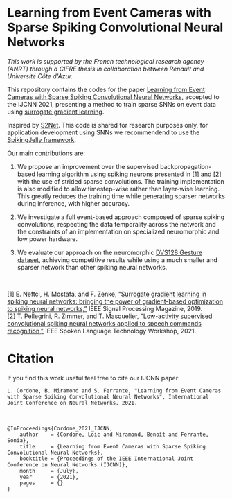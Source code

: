 # Learning from Event Cameras with Sparse Spiking Convolutional Neural Networks

*This work is supported by the French technological research agency (ANRT) through a CIFRE thesis in collaboration between Renault and Université Côte d'Azur.*

This repository contains the codes for the paper [Learning from Event Cameras with Sparse Spiking Convolutional Neural Networks](https://arxiv.org/abs/2104.12579), accepted to the IJCNN 2021, presenting a method to train sparse SNNs on event data using [surrogate gradient learning](https://arxiv.org/abs/1901.09948). 

Inspired by [S2Net](https://github.com/romainzimmer/s2net). This code is shared for research purposes only, for application development using SNNs we recommendend to use the [SpikingJelly framework](https://github.com/fangwei123456/spikingjelly).

Our main contributions are:

1. We propose an improvement over the supervised backpropagation-based learning algorithm using spiking neurons presented in [[1]](https://arxiv.org/abs/1901.09948) and [[2]](https://arxiv.org/abs/2011.06846) with the use of strided sparse convolutions. The training implementation is also modified to allow timestep-wise rather than layer-wise learning. This greatly reduces the training time while generating sparser networks during inference, with higher accuracy.

2. We investigate a full event-based approach composed of sparse spiking convolutions, respecting the data temporality across the network and the constraints of an implementation on specialized neuromorphic and low power hardware.

3. We evaluate our approach on the neuromorphic [DVS128 Gesture dataset](https://research.ibm.com/interactive/dvsgesture/), achieving competitive results while using a much smaller and sparser network than other spiking neural networks.

<br>

[1] E. Neftci, H. Mostafa, and F. Zenke, [“Surrogate gradient learning in spiking neural networks: bringing the power of gradient-based optimization to spiking neural networks,”](https://arxiv.org/abs/1901.09948) IEEE Signal Processing Magazine, 2019.
<br>
[2] T. Pellegrini, R. Zimmer, and T. Masquelier, ["Low-activity supervised convolutional spiking neural networks applied to speech commands recognition,"](https://arxiv.org/abs/2011.06846) IEEE Spoken Language Technology Workshop, 2021.

# Citation

If you find this work useful feel free to cite our IJCNN paper:

    L. Cordone, B. Miramond and S. Ferrante, "Learning from Event Cameras with Sparse Spiking Convolutional Neural Networks", International Joint Conference on Neural Networks, 2021.

<br>

    @InProceedings{Cordone_2021_IJCNN,
        author    = {Cordone, Loic and Miramond, Benoît and Ferrante, Sonia},
        title     = {Learning from Event Cameras with Sparse Spiking Convolutional Neural Networks},
        booktitle = {Proceedings of the IEEE International Joint Conference on Neural Networks (IJCNN)},
        month     = {July},
        year      = {2021},
        pages     = {}
    }
